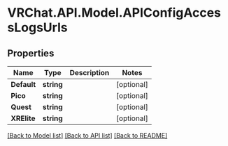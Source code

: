 # VRChat.API.Model.APIConfigAccessLogsUrls

## Properties

Name | Type | Description | Notes
------------ | ------------- | ------------- | -------------
**Default** | **string** |  | [optional] 
**Pico** | **string** |  | [optional] 
**Quest** | **string** |  | [optional] 
**XRElite** | **string** |  | [optional] 

[[Back to Model list]](../README.md#documentation-for-models) [[Back to API list]](../README.md#documentation-for-api-endpoints) [[Back to README]](../README.md)

